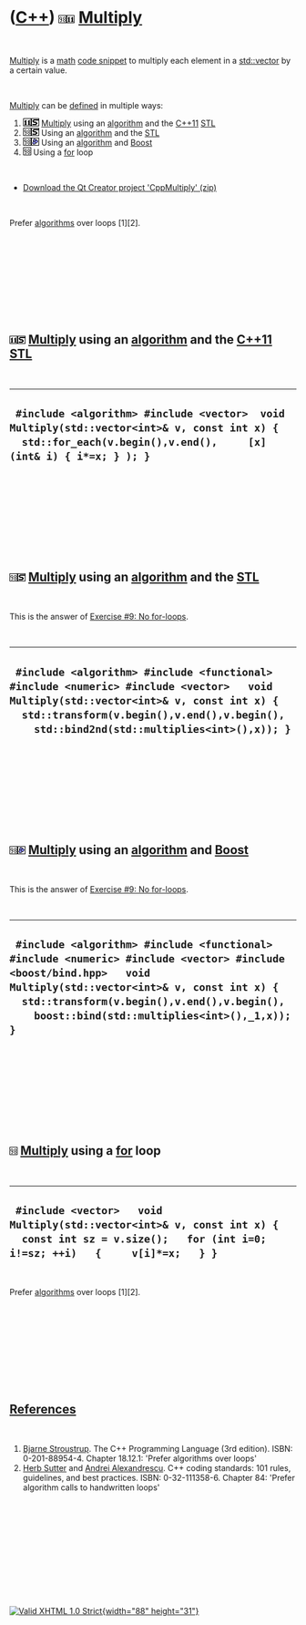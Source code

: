 



 

 

 

 

 

([C++](Cpp.htm)) ![C++98](PicCpp98.png)![C++11](PicCpp11.png) [Multiply](CppMultiply.htm)
=========================================================================================

 

[Multiply](CppMultiply.htm) is a [math](CppMath.htm) [code
snippet](CppCodeSnippets.htm) to multiply each element in a
[std::vector](CppVector.htm) by a certain value.

 

[Multiply](CppMultiply.htm) can be [defined](CppDefinition.htm) in
multiple ways:

1.  ![C++11](PicCpp11.png)![STL](PicStl.png) [Multiply](CppMultiply.htm)
    using an [algorithm](CppAlgorithm.htm) and the [C++11](Cpp11.htm)
    [STL](CppStl.htm)
2.  ![C++98](PicCpp98.png)![STL](PicStl.png) Using an
    [algorithm](CppAlgorithm.htm) and the [STL](CppStl.htm)
3.  ![C++98](PicCpp98.png)![Boost](PicBoost.png) Using an
    [algorithm](CppAlgorithm.htm) and [Boost](CppBoost.htm)
4.  ![C++98](PicCpp98.png) Using a [for](CppFor.htm) loop

 

-   [Download the Qt Creator project
    'CppMultiply' (zip)](CppMultiply.zip)

 

Prefer [algorithms](CppAlgorithm.htm) over loops \[1\]\[2\].

 

 

 

 

 

![C++11](PicCpp11.png)![STL](PicStl.png) [Multiply](CppMultiply.htm) using an [algorithm](CppAlgorithm.htm) and the [C++11](Cpp11.htm) [STL](CppStl.htm)
--------------------------------------------------------------------------------------------------------------------------------------------------------

 

  ----------------------------------------------------------------------------------------------------------------------------------------------------------------
  ` #include <algorithm> #include <vector>  void Multiply(std::vector<int>& v, const int x) {   std::for_each(v.begin(),v.end(),     [x](int& i) { i*=x; } ); }`
  ----------------------------------------------------------------------------------------------------------------------------------------------------------------

 

 

 

 

 

![C++98](PicCpp98.png)![STL](PicStl.png) [Multiply](CppMultiply.htm) using an [algorithm](CppAlgorithm.htm) and the [STL](CppStl.htm)
-------------------------------------------------------------------------------------------------------------------------------------

 

This is the answer of [Exercise \#9: No
for-loops](CppExerciseNoForLoops.htm).

 

  -------------------------------------------------------------------------------------------------------------------------------------------------------------------------------------------------------------------------------------
  ` #include <algorithm> #include <functional> #include <numeric> #include <vector>   void Multiply(std::vector<int>& v, const int x) {   std::transform(v.begin(),v.end(),v.begin(),     std::bind2nd(std::multiplies<int>(),x)); }`
  -------------------------------------------------------------------------------------------------------------------------------------------------------------------------------------------------------------------------------------

 

 

 

 

 

![C++98](PicCpp98.png)![Boost](PicBoost.png) [Multiply](CppMultiply.htm) using an [algorithm](CppAlgorithm.htm) and [Boost](CppBoost.htm)
-----------------------------------------------------------------------------------------------------------------------------------------

 

This is the answer of [Exercise \#9: No
for-loops](CppExerciseNoForLoops.htm).

 

  -----------------------------------------------------------------------------------------------------------------------------------------------------------------------------------------------------------------------------------------------------------------
  ` #include <algorithm> #include <functional> #include <numeric> #include <vector> #include <boost/bind.hpp>   void Multiply(std::vector<int>& v, const int x) {   std::transform(v.begin(),v.end(),v.begin(),     boost::bind(std::multiplies<int>(),_1,x)); }`
  -----------------------------------------------------------------------------------------------------------------------------------------------------------------------------------------------------------------------------------------------------------------

 

 

 

 

 

![C++98](PicCpp98.png) [Multiply](CppMultiply.htm) using a [for](CppFor.htm) loop
---------------------------------------------------------------------------------

 

  --------------------------------------------------------------------------------------------------------------------------------------------------------
  ` #include <vector>   void Multiply(std::vector<int>& v, const int x) {   const int sz = v.size();   for (int i=0; i!=sz; ++i)   {     v[i]*=x;   } }`
  --------------------------------------------------------------------------------------------------------------------------------------------------------

 

Prefer [algorithms](CppAlgorithm.htm) over loops \[1\]\[2\].

 

 

 

 

 

[References](CppReferences.htm)
-------------------------------

 

1.  [Bjarne Stroustrup](CppBjarneStroustrup.htm). The C++ Programming
    Language (3rd edition). ISBN: 0-201-88954-4. Chapter 18.12.1:
    'Prefer algorithms over loops'
2.  [Herb Sutter](CppHerbSutter.htm) and [Andrei
    Alexandrescu](CppAndreiAlexandrescu.htm). C++ coding standards: 101
    rules, guidelines, and best practices. ISBN: 0-32-111358-6. Chapter
    84: 'Prefer algorithm calls to handwritten loops'

 

 

 

 

 





 

[![Valid XHTML 1.0 Strict](valid-xhtml10.png){width="88"
height="31"}](http://validator.w3.org/check?uri=referer)
